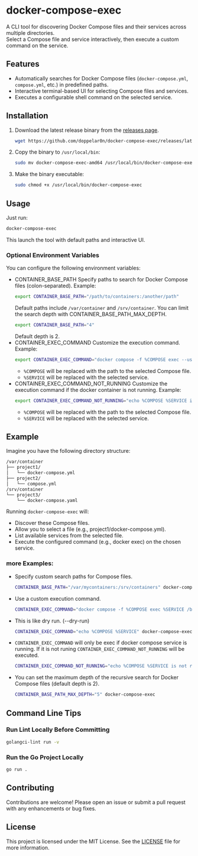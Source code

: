 # docker-compose-exec

A CLI tool for discovering Docker Compose files and their services across multiple directories.  
Select a Compose file and service interactively, then execute a custom command on the service.

## Features

- Automatically searches for Docker Compose files (`docker-compose.yml`, `compose.yml`, etc.) in predefined paths.
- Interactive terminal-based UI for selecting Compose files and services.
- Executes a configurable shell command on the selected service.

## Installation

1. Download the latest release binary from the [releases page](https://github.com/doppelar0n/docker-compose-exec/releases).
    ```bash
    wget https://github.com/doppelar0n/docker-compose-exec/releases/latest/download/docker-compose-exec-amd64
    ```
2. Copy the binary to `/usr/local/bin`:
    ```bash
    sudo mv docker-compose-exec-amd64 /usr/local/bin/docker-compose-exec
    ```
3. Make the binary executable:
    ```bash
    sudo chmod +x /usr/local/bin/docker-compose-exec
    ```

## Usage

Just run:
```bash
docker-compose-exec
```
This launch the tool with default paths and interactive UI.

### Optional Environment Variables

You can configure the following environment variables:

- CONTAINER_BASE_PATH
    Specify paths to search for Docker Compose files (colon-separated). Example:
    ```bash
    export CONTAINER_BASE_PATH="/path/to/containers:/another/path"
    ```
    Default paths include `/var/container` and `/srv/container`.
    You can limit the search depth with CONTAINER_BASE_PATH_MAX_DEPTH.
    ```bash
    export CONTAINER_BASE_PATH="4"
    ```
    Default depth is 2.
- CONTAINER_EXEC_COMMAND
    Customize the execution command. Example:
    ```bash
    export CONTAINER_EXEC_COMMAND="docker compose -f %COMPOSE exec --user root %SERVICE /bin/bash"
    ```
    - `%COMPOSE` will be replaced with the path to the selected Compose file.
    - `%SERVICE` will be replaced with the selected service.
- CONTAINER_EXEC_COMMAND_NOT_RUNNING
    Customize the execution command if the docker container is not running. Example:
    ```bash
    export CONTAINER_EXEC_COMMAND_NOT_RUNNING="echo %COMPOSE %SERVICE is not running."
    ```
    - `%COMPOSE` will be replaced with the path to the selected Compose file.
    - `%SERVICE` will be replaced with the selected service.

## Example

Imagine you have the following directory structure:

```bash
/var/container
├── project1/
│   └── docker-compose.yml
├── project2/
│   └── compose.yml
/srv/container
└── project3/
    └── docker-compose.yaml
```

Running `docker-compose-exec` will:
- Discover these Compose files.
- Allow you to select a file (e.g., project1/docker-compose.yml).
- List available services from the selected file.
- Execute the configured command (e.g., docker exec) on the chosen service.

### more Examples:
- Specify custom search paths for Compose files.
    ```bash
    CONTAINER_BASE_PATH="/var/mycontainers:/srv/containers" docker-compose-exec
    ```
- Use a custom execution command.
    ```bash
    CONTAINER_EXEC_COMMAND="docker compose -f %COMPOSE exec %SERVICE /bin/bash" docker-compose-exec
    ```
- This is like dry run. (--dry-run)
    ```bash
    CONTAINER_EXEC_COMMAND="echo %COMPOSE %SERVICE" docker-compose-exec
    ```
- `CONTAINER_EXEC_COMMAND` will only be exec if docker compose service is running. If it is not runing `CONTAINER_EXEC_COMMAND_NOT_RUNNING` will be executed.
    ```bash
    CONTAINER_EXEC_COMMAND_NOT_RUNNING="echo %COMPOSE %SERVICE is not running" docker-compose-exec
    ```
- You can set the maximum depth of the recursive search for Docker Compose files (default depth is 2).
    ```bash
    CONTAINER_BASE_PATH_MAX_DEPTH="5" docker-compose-exec
    ```

## Command Line Tips

### Run Lint Locally Before Committing
```bash
golangci-lint run -v
```

### Run the Go Project Locally
```bash
go run .
```

## Contributing

Contributions are welcome! Please open an issue or submit a pull request with any enhancements or bug fixes.

## License

This project is licensed under the MIT License. See the [LICENSE](LICENSE) file for more information.

